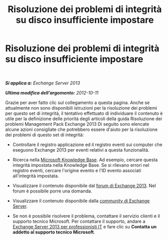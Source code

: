 ﻿---
title: Risoluzione dei problemi di integrità su disco insufficiente impostare
TOCTitle: Risoluzione dei problemi di integrità su disco insufficiente impostare
ms:assetid: bc50a478-de70-48cf-b481-e01498729d7b
ms:mtpsurl: https://technet.microsoft.com/it-it/library/ms.exch.scom.diskspace(v=EXCHG.150)
ms:contentKeyID: 54652925
ms.date: 12/15/2016
mtps_version: v=EXCHG.150
ms.translationtype: HT
---

# Risoluzione dei problemi di integrità su disco insufficiente impostare

 

_**Si applica a:** Exchange Server 2013_

_**Ultima modifica dell'argomento:** 2012-10-11_

Grazie per aver fatto clic sul collegamento a questa pagina. Anche se attualmente non sono disponibili istruzioni per la risoluzione dei problemi per questo set di integrità, il tentativo effettuato di individuare il contenuto è utile per la definizione delle priorità degli articoli della guida Risoluzione dei problemi Management Pack Exchange 2013 Di seguito sono elencate alcune azioni consigliate che potrebbero essere d'aiuto per la risoluzione dei problemi di questo set di integrità:

  - Controllare il registro applicazione ed il registro eventi sui computer che eseguono Exchange 2013 per eventi relativi a questa funzionalità.

  - Ricerca nella [Microsoft Knowledge Base](https://go.microsoft.com/fwlink/p/?linkid=18175). Ad esempio, cercare questa integrità impostata nella Knowledge Base. Se si rilevano errori nel registro eventi, cercare l'origine evento e l'ID evento associati all'integrità impostata.

  - Visualizzare il contenuto disponibile dal [forum di Exchange 2013](https://go.microsoft.com/fwlink/p/?linkid=257903). Nel forum è possibile porre una domanda.

  - Visualizzare il contenuto disponibile dalla [community di Exchange Server](https://go.microsoft.com/fwlink/p/?linkid=14927).

  - Se non è possibile risolvere il problema, contattare il servizio clienti e il supporto tecnico Microsoft. Per contattare il supporto, andare a [Exchange Server 2013 per professionisti IT](https://go.microsoft.com/fwlink/p/?linkid=402506) e fare clic su **Contatta un addetto al supporto tecnico Microsoft**.

